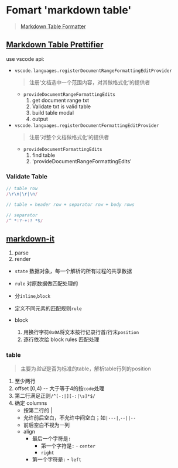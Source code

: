 # Fomart 'markdown table'
> [Markdown Table Formatter](https://github.com/fcrespo82/vscode-markdown-table-formatter)

## [Markdown Table Prettifier](https://github.com/darkriszty/MarkdownTablePrettify-VSCodeExt)

use vscode api:
- `vscode.languages.registerDocumentRangeFormattingEditProvider`
    > 注册‘文档选中一个范围内容，对其做格式化’的提供者
    - `provideDocumentRangeFormattingEdits`
        1. get document range txt
        2. Validate txt is valid table
        3. build table modal
        4. output
- `vscode.languages.registerDocumentFormattingEditProvider`
    > 注册‘对整个文档做格式化’的提供者
    - `provideDocumentFormattingEdits`
        1. find table
        2. 'provideDocumentRangeFormattingEdits'

### Validate Table
```js
// table row
/\r\n|\r|\n/

// table = header row + separator row + body rows

// separator
/^ *:?-+:? *$/
```

## [markdown-it](https://markdown-it.github.io)
1. parse
2. render

- `state` 数据对象，每一个解析的所有过程的共享数据
- `rule` 对原数据做匹配处理的


- 分`inline`,`block`
- 定义不同元素的匹配规则`rule`
- block
    1. 用换行字符`0x0A`将文本按行记录行首/行末`position`
    2. 逐行依次给 block rules 匹配处理


### table
> 主要为*验证*是否为标准的table，解析table行列的position

1. 至少两行
2. offset [0,4) -- 大于等于4的按`code`处理
3. 第二行满足正则`/^[-:|][-:|\s]*$/`
4. 确定 columns
    - 按第二行的 | 
    - 允许前后空白，不允许中间空白；如`|---|`,`--||--`
    - 前后空白不视为一列
    - align
        - 最后一个字符是`:`
            - 第一个字符是`:` - `center`
            - `right`
        - 第一个字符是`:` - `left`

